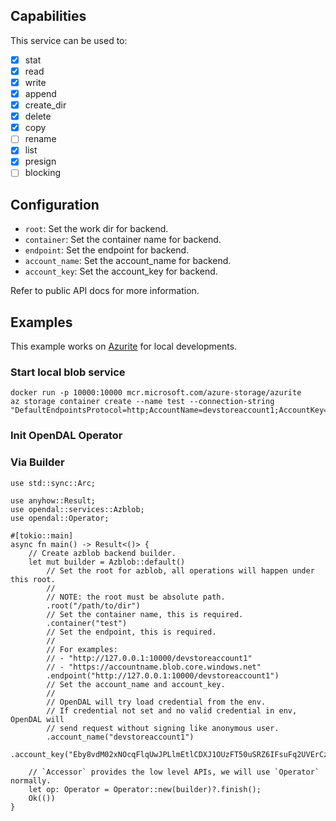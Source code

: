 ## Capabilities

This service can be used to:

- [x] stat
- [x] read
- [x] write
- [x] append
- [x] create_dir
- [x] delete
- [x] copy
- [ ] rename
- [x] list
- [x] presign
- [ ] blocking

## Configuration

- `root`: Set the work dir for backend.
- `container`: Set the container name for backend.
- `endpoint`: Set the endpoint for backend.
- `account_name`: Set the account_name for backend.
- `account_key`: Set the account_key for backend.

Refer to public API docs for more information.

## Examples

This example works on [Azurite](https://github.com/Azure/Azurite) for local developments.

### Start local blob service

```shell
docker run -p 10000:10000 mcr.microsoft.com/azure-storage/azurite
az storage container create --name test --connection-string "DefaultEndpointsProtocol=http;AccountName=devstoreaccount1;AccountKey=Eby8vdM02xNOcqFlqUwJPLlmEtlCDXJ1OUzFT50uSRZ6IFsuFq2UVErCz4I6tq/K1SZFPTOtr/KBHBeksoGMGw==;BlobEndpoint=http://127.0.0.1:10000/devstoreaccount1;"
```

### Init OpenDAL Operator

### Via Builder

```rust,no_run
use std::sync::Arc;

use anyhow::Result;
use opendal::services::Azblob;
use opendal::Operator;

#[tokio::main]
async fn main() -> Result<()> {
    // Create azblob backend builder.
    let mut builder = Azblob::default()
        // Set the root for azblob, all operations will happen under this root.
        //
        // NOTE: the root must be absolute path.
        .root("/path/to/dir")
        // Set the container name, this is required.
        .container("test")
        // Set the endpoint, this is required.
        //
        // For examples:
        // - "http://127.0.0.1:10000/devstoreaccount1"
        // - "https://accountname.blob.core.windows.net"
        .endpoint("http://127.0.0.1:10000/devstoreaccount1")
        // Set the account_name and account_key.
        //
        // OpenDAL will try load credential from the env.
        // If credential not set and no valid credential in env, OpenDAL will
        // send request without signing like anonymous user.
        .account_name("devstoreaccount1")
        .account_key("Eby8vdM02xNOcqFlqUwJPLlmEtlCDXJ1OUzFT50uSRZ6IFsuFq2UVErCz4I6tq/K1SZFPTOtr/KBHBeksoGMGw==");

    // `Accessor` provides the low level APIs, we will use `Operator` normally.
    let op: Operator = Operator::new(builder)?.finish();
    Ok(())
}
```
